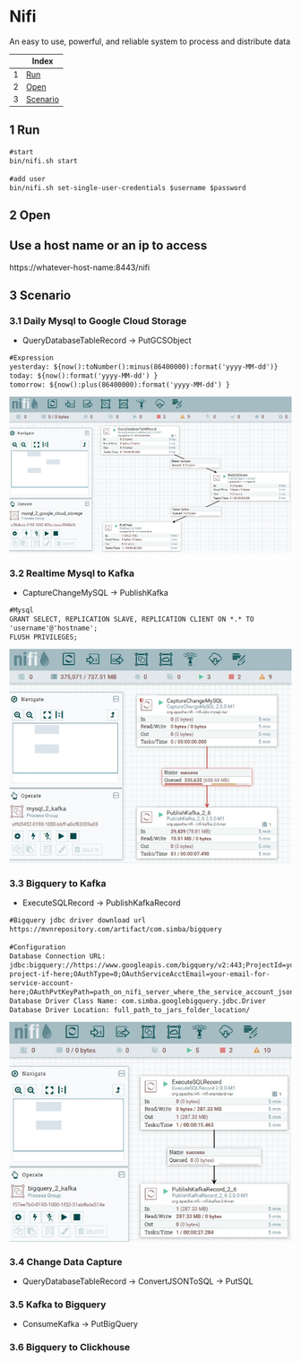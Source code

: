 # Nifi

An easy to use, powerful, and reliable system to process and distribute data

| |Index|
|---|---|
|1|[Run](#run)|
|2|[Open](#open)|
|3|[Scenario](#scenario)|

## <a id='run'></a>1 Run
```
#start
bin/nifi.sh start

#add user
bin/nifi.sh set-single-user-credentials $username $password
```

## <a id='open'></a>2 Open
## Use a host name or an ip to access
https://whatever-host-name:8443/nifi

## <a id='scenario'></a>3 Scenario

### 3.1 Daily Mysql to Google Cloud Storage
- QueryDatabaseTableRecord -> PutGCSObject

```
#Expression
yesterday: ${now():toNumber():minus(86400000):format('yyyy-MM-dd')} 
today: ${now():format('yyyy-MM-dd') }
tomorrow: ${now():plus(86400000):format('yyyy-MM-dd') }
```

![mysql_2_google_cloud_storage](https://github.com/barneywill/bigdata_demo/blob/main/imgs/mysql_2_google_cloud_storage.jpg)

### 3.2 Realtime Mysql to Kafka
- CaptureChangeMySQL -> PublishKafka

```
#Mysql
GRANT SELECT, REPLICATION SLAVE, REPLICATION CLIENT ON *.* TO 'username'@'hostname';
FLUSH PRIVILEGES;
```

![mysql_2_kafka](https://github.com/barneywill/bigdata_demo/blob/main/imgs/mysql_2_kafka.jpg)

### 3.3 Bigquery to Kafka
- ExecuteSQLRecord -> PublishKafkaRecord

```
#Bigquery jdbc driver download url
https://mvnrepository.com/artifact/com.simba/bigquery

#Configuration
Database Connection URL: jdbc:bigquery://https://www.googleapis.com/bigquery/v2:443;ProjectId=your-project-if-here;OAuthType=0;OAuthServiceAcctEmail=your-email-for-service-account-here;OAuthPvtKeyPath=path_on_nifi_server_where_the_service_account_json_is_located;
Database Driver Class Name: com.simba.googlebigquery.jdbc.Driver
Database Driver Location: full_path_to_jars_folder_location/
```

![bigquery_2_kafka](https://github.com/barneywill/bigdata_demo/blob/main/imgs/bigquery_2_kafka.jpg)

### 3.4 Change Data Capture
- QueryDatabaseTableRecord -> ConvertJSONToSQL -> PutSQL

### 3.5 Kafka to Bigquery
- ConsumeKafka -> PutBigQuery

### 3.6 Bigquery to Clickhouse



